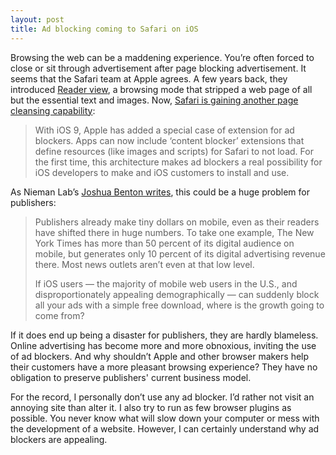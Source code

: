 ```yaml
---
layout: post
title: Ad blocking coming to Safari on iOS
---
```

Browsing the web can be a maddening experience. You’re often forced to close or sit through advertisement after page blocking advertisement. It seems that the Safari team at Apple agrees. A few years back, they introduced [Reader view](http://www.gottabemobile.com/2013/11/23/use-safaris-reader-mode-ios-7/), a browsing mode that stripped a web page of all but the essential text and images. Now, [Safari is gaining another page cleansing capability](http://9to5mac.com/2015/06/10/block-ads-ios-9-safari-iphone/):

> With iOS 9, Apple has added a special case of extension for ad blockers. Apps can now include ‘content blocker’ extensions that define resources (like images and scripts) for Safari to not load. For the first time, this architecture makes ad blockers a real possibility for iOS developers to make and iOS customers to install and use.

As Nieman Lab’s [Joshua Benton writes](http://www.niemanlab.org/2015/06/a-blow-for-mobile-advertising-the-next-version-of-safari-will-let-users-block-ads-on-iphones-and-ipads/), this could be a huge problem for publishers:

> Publishers already make tiny dollars on mobile, even as their readers have shifted there in huge numbers. To take one example, The New York Times has more than 50 percent of its digital audience on mobile, but generates only 10 percent of its digital advertising revenue there. Most news outlets aren’t even at that low level.
>
> If iOS users — the majority of mobile web users in the U.S., and disproportionately appealing demographically — can suddenly block all your ads with a simple free download, where is the growth going to come from?

If it does end up being a disaster for publishers, they are hardly blameless. Online advertising has become more and more obnoxious, inviting the use of ad blockers. And why shouldn’t Apple and other browser makers help their customers have a more pleasant browsing experience? They have no obligation to preserve publishers' current business model.

For the record, I personally don’t use any ad blocker. I’d rather not visit an annoying site than alter it. I also try to run as few browser plugins as possible. You never know what will slow down your computer or mess with the development of a website. However, I can certainly understand why ad blockers are appealing.
